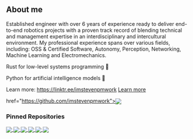 ## About me

Established engineer with over 6 years of experience ready to deliver end-to-end robotics projects with a proven track record of blending technical and management expertise in an interdisciplinary and intercultural environment. My professional experience spans over various fields, including: OSS & Certified Software, Autonomy, Perception, Networking, Machine Learning and Electromechanics.

Rust for low-level systems programming 🦀

Python for artificial intelligence models 🐍

Learn more: https://linktr.ee/imstevenpmwork [Learn more](https://linktr.ee/imstevenpmwork)

href="https://github.com/imstevenpmwork"><img align="center" src="https://github-readme-stats.vercel.app/api?username=imstevenpmwork&count_private=true&show_icons=true&theme=discord_old_blurple&include_all_commits=true&hide=contribs" /></a>

### Pinned Repositories

<a href="https://github.com/imstevenpmwork/Advanced_Vision_Geometry-Projects">
  <img align="center" src="https://github-readme-stats.vercel.app/api/pin/?username=imstevenpmwork&repo=Advanced_Vision_Geometry-Projects&theme=discord_old_blurple" />
</a>
<a href="https://github.com/imstevenpmwork/Autonomous_Vehicles-Projects">
  <img align="center" src="https://github-readme-stats.vercel.app/api/pin/?username=imstevenpmwork&repo=Autonomous_Vehicles-Projects&theme=discord_old_blurple" />
</a>


<a href="https://github.com/imstevenpmwork/Computer_Vision-Projects">
  <img align="center" src="https://github-readme-stats.vercel.app/api/pin/?username=imstevenpmwork&repo=Computer_Vision-Projects&theme=discord_old_blurple" />
</a>
<a href="https://github.com/imstevenpmwork/Robot_Modeling-Projects">
  <img align="center" src="https://github-readme-stats.vercel.app/api/pin/?username=imstevenpmwork&repo=Robot_Modeling-Projects&theme=discord_old_blurple" />
</a>

<a href="https://github.com/imstevenpmwork/Operating_System_Programming-Projects">
  <img align="center" src="https://github-readme-stats.vercel.app/api/pin/?username=imstevenpmwork&repo=Operating_System_Programming-Projects&theme=discord_old_blurple" />
</a>
<a href="https://github.com/imstevenpmwork/Machine_Learning-Projects">
  <img align="center" src="https://github-readme-stats.vercel.app/api/pin/?username=imstevenpmwork&repo=Machine_Learning-Projects&theme=discord_old_blurple" />
</a>
